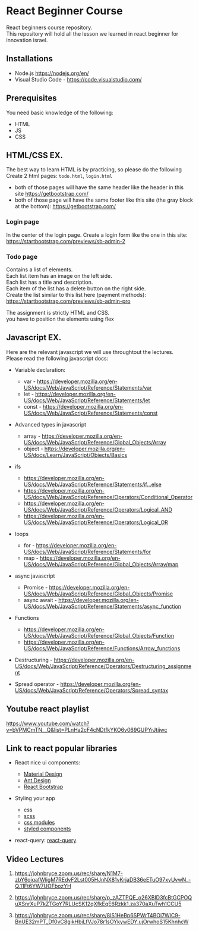 # React Beginner Course

React beginners course repository.  
This repository will hold all the lesson we learned in react beginner for innovation israel.

## Installations

- Node.js https://nodejs.org/en/
- Visual Studio Code - https://code.visualstudio.com/

## Prerequisites

You need basic knowledge of the following:

- HTML
- JS
- CSS

## HTML/CSS EX.

The best way to learn HTML is by practicing, so please do the following  
Create 2 html pages: `todo.html`, `login.html`

- both of those pages will have the same header like the header in this site https://getbootstrap.com/
- both of those page will have the same footer like this site (the gray block at the bottom): https://getbootstrap.com/

### Login page

In the center of the login page.
Create a login form like the one in this site: https://startbootstrap.com/previews/sb-admin-2

### Todo page

Contains a list of elements.  
Each list item has an image on the left side.  
Each list has a title and description.  
Each item of the list has a delete button on the right side.  
Create the list similar to this list here (payment methods): https://startbootstrap.com/previews/sb-admin-pro


The assignment is strictly HTML and CSS.  
you have to position the elements using flex

## Javascript EX.

Here are the relevant javascript we will use throughtout the lectures.  
Please read the following javascript docs:

- Variable declaration: 
  - var - https://developer.mozilla.org/en-US/docs/Web/JavaScript/Reference/Statements/var
  - let - https://developer.mozilla.org/en-US/docs/Web/JavaScript/Reference/Statements/let
  - const - https://developer.mozilla.org/en-US/docs/Web/JavaScript/Reference/Statements/const
  
- Advanced types in javascript
  - array - https://developer.mozilla.org/en-US/docs/Web/JavaScript/Reference/Global_Objects/Array
  - object - https://developer.mozilla.org/en-US/docs/Learn/JavaScript/Objects/Basics

- ifs
  - https://developer.mozilla.org/en-US/docs/Web/JavaScript/Reference/Statements/if...else
  - https://developer.mozilla.org/en-US/docs/Web/JavaScript/Reference/Operators/Conditional_Operator
  - https://developer.mozilla.org/en-US/docs/Web/JavaScript/Reference/Operators/Logical_AND
  - https://developer.mozilla.org/en-US/docs/Web/JavaScript/Reference/Operators/Logical_OR
  
- loops
  - for - https://developer.mozilla.org/en-US/docs/Web/JavaScript/Reference/Statements/for
  - map - https://developer.mozilla.org/en-US/docs/Web/JavaScript/Reference/Global_Objects/Array/map
  
- async javascript
  - Promise - https://developer.mozilla.org/en-US/docs/Web/JavaScript/Reference/Global_Objects/Promise
  - async await - https://developer.mozilla.org/en-US/docs/Web/JavaScript/Reference/Statements/async_function

- Functions
  - https://developer.mozilla.org/en-US/docs/Web/JavaScript/Reference/Global_Objects/Function
  - https://developer.mozilla.org/en-US/docs/Web/JavaScript/Reference/Functions/Arrow_functions
  
- Destructuring - https://developer.mozilla.org/en-US/docs/Web/JavaScript/Reference/Operators/Destructuring_assignment

- Spread operator - https://developer.mozilla.org/en-US/docs/Web/JavaScript/Reference/Operators/Spread_syntax



## Youtube react playlist

https://www.youtube.com/watch?v=bVPMCmTN__Q&list=PLnHa2cF4cNDtfkYKO6v069GUPYrJtijwc

## Link to react popular libraries

- React nice ui components:
  - [Material Design](https://material-ui.com/)
  - [Ant Design](https://ant.design/)
  - [React Bootstrap](https://react-bootstrap.github.io/)
  
- Styling your app
  - css
  - [scss](https://sass-lang.com/)
  - [css modules](https://css-tricks.com/css-modules-part-1-need/)
  - [styled components](https://styled-components.com/)

- react-query: [react-query](https://react-query.tanstack.com/)

## Video Lectures

1. https://johnbryce.zoom.us/rec/share/N1M7-zbY6ojqafWligM7REdvF2Lst005HJnNX81vKrjaDB36eETuO97xyUvwN_-Q.11Ft6YW7UOFbozYH

2. https://johnbryce.zoom.us/rec/share/p_zAZTPQE_o26XBID3fcBtGCPOQuXSnrXuP7kZTGoY7RLUcSK12qXfkEqE6Rzkk1.za370aXuTwh1CCU5

3. https://johnbryce.zoom.us/rec/share/8lS1HeBp6SPWrT4BOi7WlC9-BnUE32mPT_Df0vC8gikHbiLfVJo78r1sOYkywEDY.ujOrwhoS15KhnhcW

